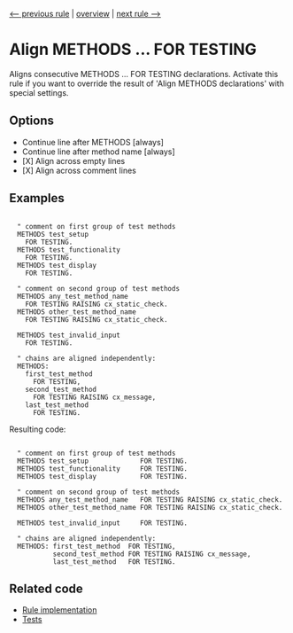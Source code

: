 [<-- previous rule](AlignMethodsDeclarationRule.md) | [overview](../rules.md) | [next rule -->](AlignMethodsRedefinitionRule.md)

# Align METHODS ... FOR TESTING

Aligns consecutive METHODS ... FOR TESTING declarations.
Activate this rule if you want to override the result of 'Align METHODS declarations' with special settings.

## Options

* Continue line after METHODS \[always\]
* Continue line after method name \[always\]
* \[X\] Align across empty lines
* \[X\] Align across comment lines

## Examples


```ABAP

  " comment on first group of test methods
  METHODS test_setup
    FOR TESTING.
  METHODS test_functionality
    FOR TESTING.
  METHODS test_display
    FOR TESTING.

  " comment on second group of test methods
  METHODS any_test_method_name
    FOR TESTING RAISING cx_static_check.
  METHODS other_test_method_name
    FOR TESTING RAISING cx_static_check.

  METHODS test_invalid_input
    FOR TESTING.

  " chains are aligned independently:
  METHODS:
    first_test_method
      FOR TESTING,
    second_test_method
      FOR TESTING RAISING cx_message,
    last_test_method
      FOR TESTING.

```

Resulting code:

```ABAP

  " comment on first group of test methods
  METHODS test_setup             FOR TESTING.
  METHODS test_functionality     FOR TESTING.
  METHODS test_display           FOR TESTING.

  " comment on second group of test methods
  METHODS any_test_method_name   FOR TESTING RAISING cx_static_check.
  METHODS other_test_method_name FOR TESTING RAISING cx_static_check.

  METHODS test_invalid_input     FOR TESTING.

  " chains are aligned independently:
  METHODS: first_test_method  FOR TESTING,
           second_test_method FOR TESTING RAISING cx_message,
           last_test_method   FOR TESTING.
```

## Related code

* [Rule implementation](../../com.sap.adt.abapcleaner/src/com/sap/adt/abapcleaner/rules/alignment/AlignMethodsForTestingRule.java)
* [Tests](../../test/com.sap.adt.abapcleaner.test/src/com/sap/adt/abapcleaner/rules/alignment/AlignMethodsForTestingTest.java)

